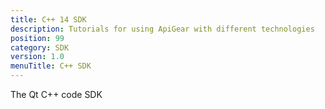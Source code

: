 ```yaml
---
title: C++ 14 SDK
description: Tutorials for using ApiGear with different technologies
position: 99
category: SDK
version: 1.0
menuTitle: C++ SDK
---
```


The Qt C++ code SDK
